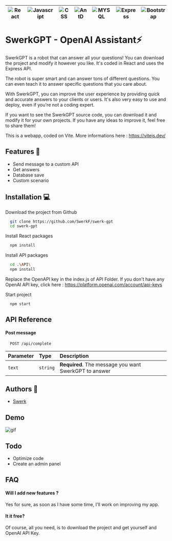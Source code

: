 
| ![React](https://img.shields.io/badge/React-20232A?style=for-the-badge&logo=react&logoColor=61DAFB) | ![Javascript](https://img.shields.io/badge/JavaScript-323330?style=for-the-badge&logo=javascript&logoColor=F7DF1E) | ![CSS](https://img.shields.io/badge/CSS3-1572B6?style=for-the-badge&logo=css3&logoColor=white) | ![AntD](https://img.shields.io/badge/Ant%20Design-1890FF?style=for-the-badge&logo=antdesign&logoColor=white) | ![MYSQL](https://img.shields.io/badge/MySQL-005C84?style=for-the-badge&logo=mysql&logoColor=white) | ![Express](https://img.shields.io/badge/Express.js-000000?style=for-the-badge&logo=express&logoColor=white) | ![Bootstrap](https://img.shields.io/badge/Bootstrap-563D7C?style=for-the-badge&logo=bootstrap&logoColor=white) |
|:----------:|:-------------:|:----------:|:----------:|:----------:|:----------:|:--:|


# SwerkGPT - OpenAI Assistant⚡

SwerkGPT is a robot that can answer all your questions! You can download the project and modify it however you like. It's coded in React and uses the Express API.

The robot is super smart and can answer tons of different questions. You can even teach it to answer specific questions that you care about.

With SwerkGPT, you can improve the user experience by providing quick and accurate answers to your clients or users. It's also very easy to use and deploy, even if you're not a coding expert.

If you want to see the SwerkGPT source code, you can download it and modify it for your own projects. If you have any ideas to improve it, feel free to share them!

This is a webapp, coded on Vite. More informations here : https://vitejs.dev/




## Features 🤩

- Send message to a custom API
- Get answers
- Database save
- Custom scenario




## Installation 💻

Download the project from Github

```bash
  git clone https://github.com/SwerkF/swerk-gpt
  cd swerk-gpt
```

Install React packages
```bash
  npm install
```

Install API packages
```bash
  cd .\API\
  npm install
```

Replace the OpenAPI key in the index.js of API Folder.
If you don't have any OpenAI API key, click here : https://platform.openai.com/account/api-keys

Start project
```
  npm start
```

    
## API Reference

#### Post message

```http
  POST /api/complete
```

| Parameter | Type     | Description                       |
| :-------- | :------- | :-------------------------------- |
| `text`    | `string` | **Required**. The message you want SwerkGPT to answer |



## Authors 👑

- [Swerk](https://www.github.com/SwerkF) 


## Demo

![gif](https://cdn.discordapp.com/attachments/884145833036095559/1091900165746606201/Video_sans_titre_Realisee_avec_Clipchamp_2.gif)

## Todo

- Optimize code
- Create an admin panel 

## FAQ

#### Will I add new features ?

Yes for sure, as soon as I have some time, I'll work on improving my app.

#### It it free?

Of course, all you need, is to download the project and get yourself and OpenAI API Key.

